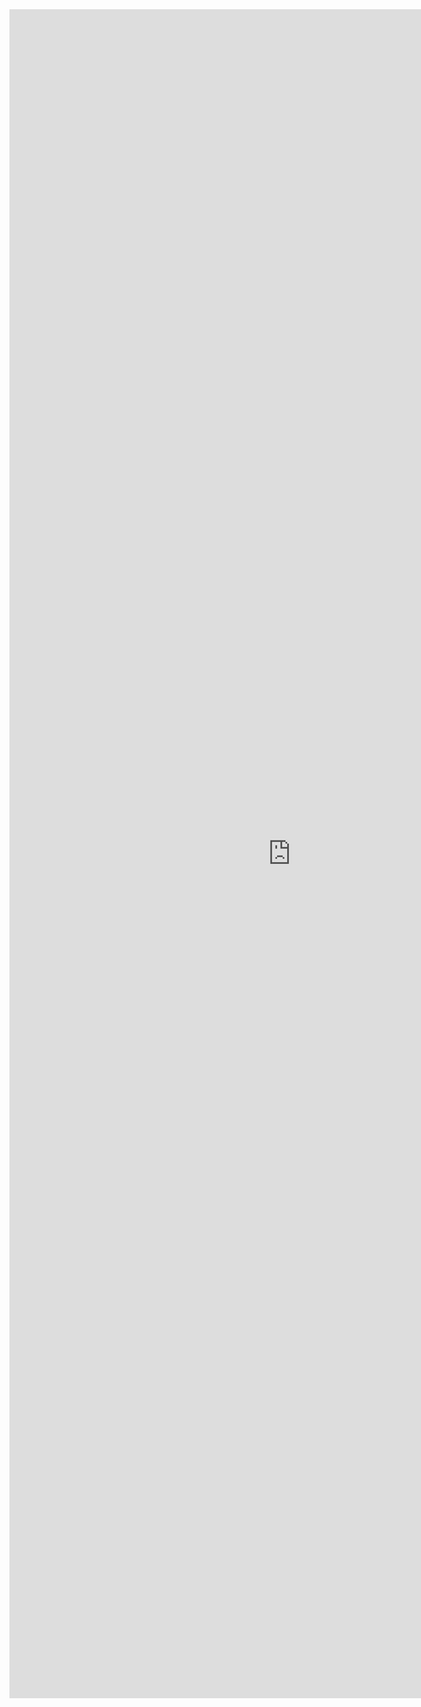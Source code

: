 <iframe src="https://storage.ning.com/topology/rest/1.0/file/get/8525198895?profile=original" style="border:0px #ffffff none;" name="myiFrame" scrolling="no" frameborder="0" marginheight="0px" marginwidth="0px" height="3000px" width="1000px" allowfullscreen></iframe>






